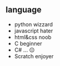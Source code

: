 ## language

* python wizzard
* javascript hater
* html&css noob                                 
* C beginner
* C# ... 😐
* Scratch enjoyer
